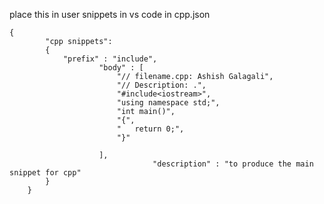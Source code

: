 
place this in user snippets in vs code
in cpp.json


	{
			"cpp snippets":
			{
				"prefix" : "include",
						"body" : [
							"// filename.cpp: Ashish Galagali",
							"// Description: .",
							"#include<iostream>",
							"using namespace std;",
							"int main()",
							"{",
							"   return 0;",
							"}"

						],
									"description" : "to produce the main snippet for cpp"
			}
		}